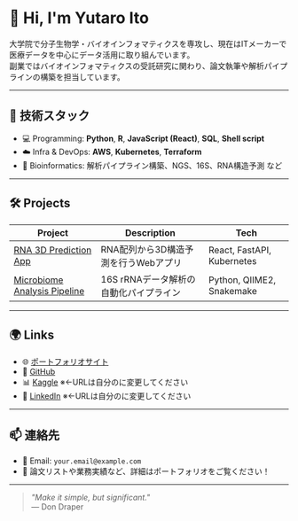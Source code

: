 # 👋 Hi, I'm Yutaro Ito

大学院で分子生物学・バイオインフォマティクスを専攻し、現在はITメーカーで医療データを中心にデータ活用に取り組んでいます。  
副業ではバイオインフォマティクスの受託研究に関わり、論文執筆や解析パイプラインの構築を担当しています。

---

## 🔧 技術スタック

- 💻 Programming: **Python**, **R**, **JavaScript (React)**, **SQL**, **Shell script**
- ☁️ Infra & DevOps: **AWS**, **Kubernetes**, **Terraform**
- 🧬 Bioinformatics: 解析パイプライン構築、NGS、16S、RNA構造予測 など

---

## 🛠 Projects

| Project | Description | Tech |
|--------|-------------|------|
| [RNA 3D Prediction App](https://yutarooo216.github.io/portforio) | RNA配列から3D構造予測を行うWebアプリ | React, FastAPI, Kubernetes |
| [Microbiome Analysis Pipeline](https://github.com/yutarooo216/microbiome-pipeline) | 16S rRNAデータ解析の自動化パイプライン | Python, QIIME2, Snakemake |

---

## 🌍 Links

- 🌐 [ポートフォリオサイト](https://yutarooo216.github.io/portforio)
- 🐙 [GitHub](https://github.com/yutarooo216)
- 📊 [Kaggle](https://www.kaggle.com/your-kaggle-username) ※←URLは自分のに変更してください
- 🔗 [LinkedIn](https://www.linkedin.com/in/your-linkedin-id) ※←URLは自分のに変更してください

---

## 📫 連絡先

- 📧 Email: `your.email@example.com`
- 📃 論文リストや業務実績など、詳細はポートフォリオをご覧ください！

---

> _"Make it simple, but significant."_  
> — Don Draper
